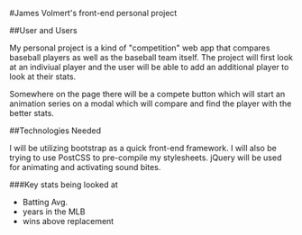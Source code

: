 #James Volmert's front-end personal project 

##User and Users

My personal project is a kind of "competition" web app that compares baseball players
as well as the baseball team itself. The project will first look at an indiviual player
and the user will be able to add an additional player to look at their stats.

Somewhere on the page there will be a compete button which will start an animation 
series on a modal which will compare and find the player with the better stats.

##Technologies Needed

I will be utilizing bootstrap as a quick front-end framework.  I 
will also be trying to use PostCSS to pre-compile my stylesheets.  jQuery
will be used for animating and activating sound bites.

###Key stats being looked at

* Batting Avg.
* years in the MLB
* wins above replacement 
